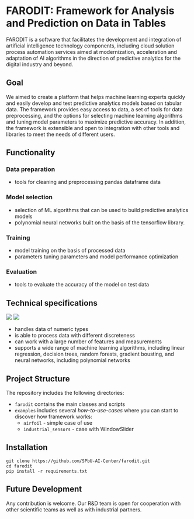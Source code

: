 # FARODIT: Framework for Analysis and Prediction  on Data in Tables

FARODIT is a software that facilitates the development and integration of artificial intelligence technology components, including cloud solution process automation services aimed at modernization, acceleration and adaptation of AI algorithms in the direction of predictive analytics for the digital industry and beyond.
## Goal
We aimed to create a platform that helps machine learning experts quickly and easily develop and test predictive analytics models based on tabular data. The framework provides easy access to data, a set of tools for data preprocessing, and the options for selecting machine learning algorithms and tuning model parameters to maximize predictive accuracy. In addition, the framework is extensible and open to integration with other tools and libraries to meet the needs of different users.
## Functionality
### Data preparation
* tools for cleaning and preprocessing pandas dataframe data
### Model selection
* selection of ML algorithms that can be used to build predictive analytics models
* polynomial neural networks built on the basis of the tensorflow library.
### Training
* model training on the basis of processed data
* parameters tuning parameters and model performance optimization
### Evaluation
* tools to evaluate the accuracy of the model on test data
## Technical specifications
<img src="https://img.shields.io/badge/python-3.9-FFD43B?style=for-the-badge&logo=python&logoColor=blue"/>  <img src="https://img.shields.io/badge/TensorFlow-2.11-FF6F00?style=for-the-badge&logo=tensorflow&logoColor=white"/>
- handles data of numeric types
- is able to process data with different discreteness 
- can work with a large number of features and measurements
- supports a wide range of machine learning algorithms, including linear regression, decision trees, random forests, gradient bousting, and neural networks, including polynomial networks
## Project Structure
The repository includes the following directories:
* `farodit` contains the main classes and scripts
* `examples` includes several *how-to-use-cases* where you can start to discover how framework works:
	* `airfoil` - simple case of use
	* `industrial_sensors` - case with WindowSlider
## Installation
```
git clone https://github.com/SPbU-AI-Center/farodit.git
cd farodit
pip install -r requirements.txt
```
## Future Development
Any contribution is welcome. Our R&D team is open for cooperation with other scientific teams as well as with industrial partners.
